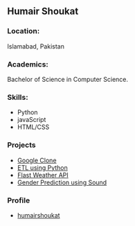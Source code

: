 ## Humair Shoukat

### Location:
Islamabad, Pakistan

### Academics:
Bachelor of Science in Computer Science.

### Skills:
- Python
- javaScript
- HTML/CSS

### Projects
- [Google Clone](github.com/AbubakarSattar-dev/GoogleClone)
- [ETL using Python](github.com/AbubakarSattar-dev/Python-Project-for-Data-Engineering---Extract-Transform-Load)
- [Flast Weather API](github.com/AbubakarSattar-dev/Flask_Weather_API)
- [Gender Prediction using Sound](github.com/AbubakarSattar-dev/Gender-Prediction-using-Sound)

### Profile
- [humairshoukat](https://github.com/humairshoukat)

